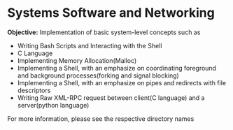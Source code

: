 # Systems Software and Networking

**Objective:** Implementation of basic system-level concepts such as
- Writing Bash Scripts and Interacting with the Shell
- C Language
- Implementing Memory Allocation(Malloc)
- Implementing a Shell, with an emphasize on coordinating foreground and background processes(forking and signal blocking)
- Implementing a Shell, with an emphasize on pipes and redirects with file descriptors
- Writing Raw XML-RPC request between client(C language) and a server(python language) 

For more information, please see the respective directory names

